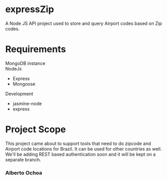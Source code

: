 # expressZip
A Node JS API project used to store and query Airport codes based on Zip codes.

# Requirements
MongoDB instance  
NodeJs 
 - Express
 - Mongoose

 Development
   - jasmine-node
   - express

# Project Scope
This project came about to support tools that need to do zipcode and Airport code locations for Brazil.  It can be used for other countries as well.  We'll be adding REST based authentication soon and it will be kept on a separate branch.

### Alberto Ochoa 
